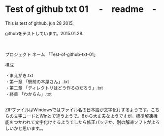 # Test of github txt 01  　-　readme　-  

This is test of github.  jun 28 2015. 

githubをテストしています。2015.01.28.   <br><br><br>



プロジェクト ネーム 「Test-of-github-txt-01」

構成

・まえがき.txt    <br>
・第一章 「駅前の本屋さん」.txt    <br>
・第二章 「ディレクトリはどう作るのだろう」.txt   <br>
・終章 「わからん」.txt    <br><br>


ZIPファイルはWindowsではファイル名の日本語が文字化けするようです。こちらの文字コードとWinとで違うようで。8から大丈夫なようですが。標準解凍機能をつかわれて文字化けするようでしたら修正パッチか、別の解凍ソフトがよろしいかと思います。。 

<br><br><br>




